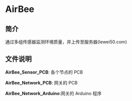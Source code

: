 # AirBee

## 简介

通过多组传感器监测环境质量，并上传至服务器(lewei50.com)

## 文件说明

**AirBee_Sensor_PCB**: 各个节点的 PCB

**AirBee_Network_PCB**: 网关的 PCB

**AirBee_Network_Arduino**:网关的 Arduino 程序
